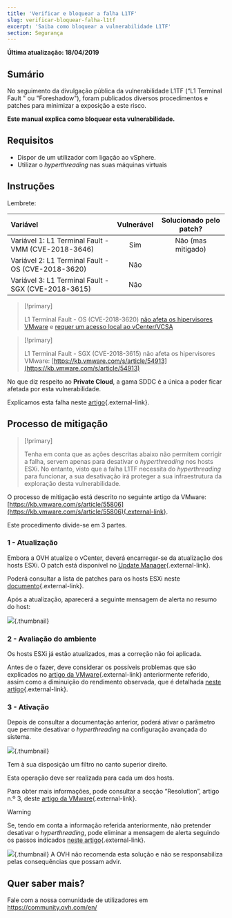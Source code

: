```yaml
---
title: 'Verificar e bloquear a falha L1TF'
slug: verificar-bloquear-falha-l1tf
excerpt: 'Saiba como bloquear a vulnerabilidade L1TF'
section: Segurança
---
```


**Última atualização: 18/04/2019**

## Sumário

No seguimento da divulgação pública da vulnerabilidade L1TF (“L1 Terminal Fault " ou "Foreshadow"), foram publicados diversos procedimentos e patches para minimizar a exposição a este risco.

**Este manual explica como bloquear esta vulnerabilidade.**

## Requisitos

- Dispor de um utilizador com ligação ao vSphere.
- Utilizar o <i>hyperthreading </i>nas suas máquinas virtuais

## Instruções

Lembrete:

|Variável|Vulnerável|Solucionado pelo patch?|
|:---|:---:|:---:|
|Variável 1: L1 Terminal Fault - VMM (CVE-2018-3646)|Sim|Não (mas mitigado)|
|Variável 2: L1 Terminal Fault - OS (CVE-2018-3620)|Não||
|Variável 3: L1 Terminal Fault - SGX (CVE-2018-3615)|Não||

> [!primary]
> 
> L1 Terminal Fault - OS (CVE-2018-3620) [não afeta os hipervisores VMware](https://kb.vmware.com/s/article/55807) e [requer um acesso local ao vCenter/VCSA](https://kb.vmware.com/s/article/52312)
>

> [!primary]
> 
> L1 Terminal Fault - SGX (CVE-2018-3615) não afeta os hipervisores VMware: [https://kb.vmware.com/s/article/54913](https://kb.vmware.com/s/article/54913)
> 

No que diz respeito ao **Private Cloud**, a gama SDDC é a única a poder ficar afetada por esta vulnerabilidade.

Explicamos esta falha neste [artigo](https://www.ovh.pt/news/artigos/al516.ovh-l1-terminal-fault-l1tfforeshadow-disclosure){.external-link}.

## Processo de mitigação

> [!primary]
>
> Tenha em conta que as ações descritas abaixo não permitem corrigir a falha, servem apenas para desativar o <i>hyperthreading </i>nos hosts ESXi. No entanto, visto que a falha L1TF necessita do <i>hyperthreading </i>para funcionar, a sua desativação irá proteger a sua infraestrutura da exploração desta vulnerabilidade.
>

O processo de mitigação está descrito no seguinte artigo da VMware: [https://kb.vmware.com/s/article/55806](https://kb.vmware.com/s/article/55806){.external-link}.

Este procedimento divide-se em 3 partes.

### 1 - Atualização

Embora a OVH atualize o vCenter, deverá encarregar-se da atualização dos hosts ESXi. O patch está disponível no [Update Manager](https://docs.ovh.com/pt/private-cloud/utilizar_o_vmware_update_manager/){.external-link}. 

Poderá consultar a lista de patches para os hosts ESXi neste [documento](https://www.vmware.com/security/advisories/VMSA-2018-0020.html){.external-link}.

Após a atualização, aparecerá a seguinte mensagem de alerta no resumo do host:

![](images/warningMsg.png){.thumbnail}

### 2 - Avaliação do ambiente

Os hosts ESXi já estão atualizados, mas a correção não foi aplicada.

Antes de o fazer, deve considerar os possíveis problemas que são explicados no [artigo da VMware](https://kb.vmware.com/s/article/55806){.external-link} anteriormente referido, assim como a diminuição do rendimento observada, que é detalhada [neste artigo](https://kb.vmware.com/s/article/55767){.external-link}.

### 3 - Ativação

Depois de consultar a documentação anterior, poderá ativar o parâmetro que permite desativar o <i>hyperthreading </i>na configuração avançada do sistema.

![](images/enableMitigation.png){.thumbnail}

Tem à sua disposição um filtro no canto superior direito.

Esta operação deve ser realizada para cada um dos hosts.

Para obter mais informações, pode consultar a secção “Resolution”, artigo n.º 3, deste [artigo da VMware](https://kb.vmware.com/s/article/55806){.external-link}.

> [!warning]
> 
> Se, tendo em conta a informação referida anteriormente, não pretender desativar o <i>hyperthreading</i>, pode eliminar a mensagem de alerta seguindo os passos indicados [neste artigo](https://kb.vmware.com/s/article/57374){.external-link}.
> 
> ![](images/deleteWarning.png){.thumbnail}
> A OVH não recomenda esta solução e não se responsabiliza pelas consequências que possam advir.
>

## Quer saber mais?

Fale com a nossa comunidade de utilizadores em <https://community.ovh.com/en/>